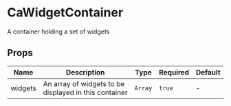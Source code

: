 # CaWidgetContainer

A container holding a set of widgets

## Props

<!-- @vuese:CaWidgetContainer:props:start -->
|Name|Description|Type|Required|Default|
|---|---|---|---|---|
|widgets|An array of widgets to be displayed in this container|`Array`|`true`|-|

<!-- @vuese:CaWidgetContainer:props:end -->


